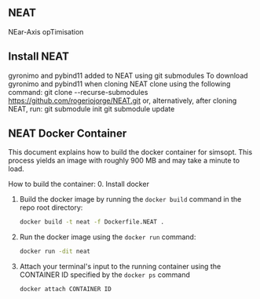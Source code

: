 ## NEAT
NEar-Axis opTimisation

## Install NEAT
gyronimo and pybind11 added to NEAT using git submodules
To download gyronimo and pybind11 when cloning NEAT clone using the following command:
git clone --recurse-submodules https://github.com/rogeriojorge/NEAT.git
or, alternatively, after cloning NEAT, run:
git submodule init
git submodule update

## NEAT Docker Container
This document explains how to build the docker container for simsopt.
This process yields an image with roughly 900 MB and may take a minute to load.

How to build the container:
0. Install docker
1. Build the docker image by running the `docker build` command in the repo root directory:
   ```bash
   docker build -t neat -f Dockerfile.NEAT .
   ```
2. Run the docker image using the `docker run` command:
    ``` bash
    docker run -dit neat
    ```
3. Attach your terminal's input to the running container using the CONTAINER ID specified by the `docker ps` command
    ``` bash
    docker attach CONTAINER ID
    ```